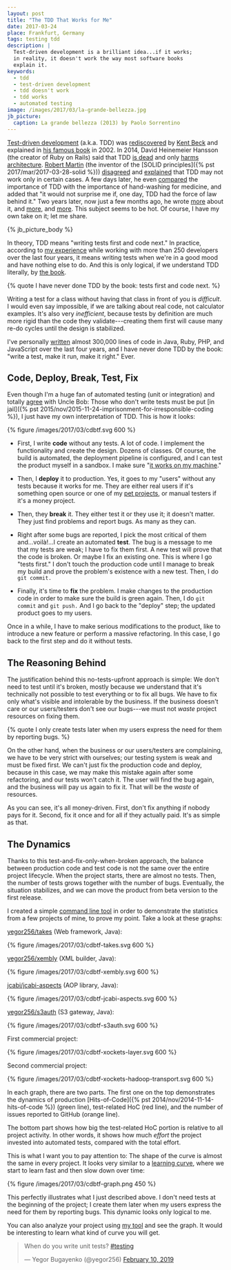 ```yaml
---
layout: post
title: "The TDD That Works for Me"
date: 2017-03-24
place: Frankfurt, Germany
tags: testing tdd
description: |
  Test-driven development is a brilliant idea...if it works;
  in reality, it doesn't work the way most software books
  explain it.
keywords:
  - tdd
  - test-driven development
  - tdd doesn't work
  - tdd works
  - automated testing
image: /images/2017/03/la-grande-bellezza.jpg
jb_picture:
  caption: La grande bellezza (2013) by Paolo Sorrentino
---
```


[Test-driven development](https://en.wikipedia.org/wiki/Test-driven_development) (a.k.a. TDD)
was [rediscovered](https://www.quora.com/Why-does-Kent-Beck-refer-to-the-rediscovery-of-test-driven-development)
by [Kent Beck](https://en.wikipedia.org/wiki/Kent_Beck) and explained in
[his famous book](https://amzn.to/2mTuxCs) in 2002.
In 2014, David Heinemeier Hansson (the creator of Ruby on Rails)
said that TDD [is dead](http://david.heinemeierhansson.com/2014/tdd-is-dead-long-live-testing.html)
and only [harms architecture](http://david.heinemeierhansson.com/2014/test-induced-design-damage.html).
[Robert Martin](https://en.wikipedia.org/wiki/Robert_Cecil_Martin)
(the inventor of the [SOLID principles]({% pst 2017/mar/2017-03-28-solid %}))
[disagreed](https://8thlight.com/blog/uncle-bob/2014/04/25/MonogamousTDD.html)
and
[explained](https://8thlight.com/blog/uncle-bob/2014/04/30/When-tdd-does-not-work.html)
that TDD may not work only in certain cases.
A few days later, he even
[compared](https://8thlight.com/blog/uncle-bob/2014/05/02/ProfessionalismAndTDD.html) the importance of TDD
with the importance of hand-washing for medicine, and added
that "it would not surprise me if, one day, TDD had the force
of law behind it." Two years later, now just a few months ago,
he wrote [more](http://blog.cleancoder.com/uncle-bob/2017/03/03/TDD-Harms-Architecture.html)
about it, and [more](http://blog.cleancoder.com/uncle-bob/2017/03/06/TestingLikeTheTSA.html),
and [more](http://blog.cleancoder.com/uncle-bob/2016/11/10/TDD-Doesnt-work.html).
This subject seems to be hot. Of course, I have my own take on it; let me share.

<!--more-->

{% jb_picture_body %}

In theory, TDD means "writing tests first and code next." In practice,
according to [my experience](https://www.zerocracy.com) while working with
more than 250 developers over the last four years, it means writing tests
when we're in a good mood and have nothing else to do. And this is only logical,
if we understand TDD literally, by
[the book](https://en.wikipedia.org/wiki/Kent_Beck).

{% quote I have never done TDD by the book: tests first and code next. %}

Writing a test for a class without having that class in front of you is
_difficult_. I would even say impossible, if we are talking about real code,
not calculator examples. It's also very _inefficient_, because tests by definition
are much more rigid than the code they validate---creating them first will
cause many re-do cycles until the design is stabilized.

I've personally [written](https://github.com/yegor256) almost 300,000 lines of code in
Java, Ruby, PHP, and JavaScript over the last four years, and I have never
done TDD by the book: "write a test, make it run, make it right." Ever.

## Code, Deploy, Break, Test, Fix

Even though I'm a huge fan of automated testing (unit or integration) and
totally [agree](https://8thlight.com/blog/uncle-bob/2014/05/02/ProfessionalismAndTDD.html)
with Uncle Bob: Those who don't write tests must be put
[in jail]({% pst 2015/nov/2015-11-24-imprisonment-for-irresponsible-coding %}),
I just have my own interpretation of TDD. This is how it looks:

{% figure /images/2017/03/cdbtf.svg 600 %}

  * First, I write **code** without any tests. A lot of code. I implement the
    functionality and create the design. Dozens of classes. Of course, the
    build is automated, the deployment pipeline is configured, and I can
    test the product myself in a sandbox. I make sure
    "[it works on my machine](https://blog.codinghorror.com/the-works-on-my-machine-certification-program/)."

  * Then, I **deploy** it to production. Yes, it goes to my "users" without
    any tests because it works for me. They are either real users if it's something
    open source or one of my [pet projects](/pets.html), or manual testers if
    it's a money project.

  * Then, they **break** it. They either test it or they use it; it doesn't matter.
    They just find problems and report bugs. As many as they can.

  * Right after some bugs are reported, I pick the most critical of them
    and...voilà!...I create an automated **test**. The bug is a message to me that
    my tests are weak; I have to fix them first. A new test will prove that
    the code is broken. Or maybe I fix an existing one. This is where I go
    "tests first." I don't touch the production code until I manage to break
    my build and prove the problem's existence with a new test. Then, I do `git commit.`

  * Finally, it's time to **fix** the problem. I make changes to the production
    code in order to make sure the build is green again. Then, I do `git commit` and
    `git push.` And I go back to the "deploy" step; the updated product goes to my
    users.

Once in a while, I have to make serious modifications to the product, like to
introduce a new feature or perform a massive refactoring. In this case, I go
back to the first step and do it without tests.

## The Reasoning Behind

The justification behind this no-tests-upfront approach is simple: We don't
need to test until it's broken, mostly because we understand that it's
technically not possible to test everything or to fix all bugs. We have
to fix only what's visible and intolerable by the business. If the business
doesn't care or our users/testers don't see our bugs---we must not
_waste_ project resources on fixing them.

{% quote I only create tests later when my users express the need for them by reporting bugs. %}

On the other hand, when the business or our users/testers are complaining,
we have to be very strict with ourselves; our testing system is weak and
must be fixed first. We can't just fix the production code and deploy,
because in this case, we may make this mistake again after some refactoring,
and our tests won't catch it. The user will find the bug again, and the
business will pay us again to fix it. That will be the _waste_ of resources.

As you can see, it's all money-driven. First, don't fix anything if nobody pays for it.
Second, fix it once and for all if they actually paid. It's as simple as that.

## The Dynamics

Thanks to this test-and-fix-only-when-broken approach, the balance between production
code and test code is not the same over the entire project lifecycle. When the
project starts, there are almost no tests. Then, the number of tests
grows together with the number of bugs. Eventually, the situation stabilizes,
and we can move the product from beta version to the first release.

I created a simple [command line tool](https://github.com/yegor256/tdx)
in order to demonstrate the statistics from a few projects of mine,
to prove my point. Take a look at these graphs:

[yegor256/takes](https://github.com/yegor256/takes) (Web framework, Java):

{% figure /images/2017/03/cdbtf-takes.svg 600 %}

[yegor256/xembly](https://github.com/yegor256/xembly) (XML builder, Java):

{% figure /images/2017/03/cdbtf-xembly.svg 600 %}

[jcabi/jcabi-aspects](https://github.com/jcabi/jcabi-aspects) (AOP library, Java):

{% figure /images/2017/03/cdbtf-jcabi-aspects.svg 600 %}

[yegor256/s3auth](https://github.com/yegor256/s3auth) (S3 gateway, Java):

{% figure /images/2017/03/cdbtf-s3auth.svg 600 %}

First commercial project:

{% figure /images/2017/03/cdbtf-xockets-layer.svg 600 %}

Second commercial project:

{% figure /images/2017/03/cdbtf-xockets-hadoop-transport.svg 600 %}

In each graph, there are two parts. The first one on the top demonstrates
the dynamics of production
[Hits-of-Code]({% pst 2014/nov/2014-11-14-hits-of-code %}) (green line),
test-related HoC (red line), and the number of issues reported to GitHub (orange line).

The bottom part shows how big the test-related HoC portion is
relative to all project activity. In other words, it shows how much
_effort_ the project invested into automated tests, compared with the
total effort.

This is what I want you to pay attention to:
The shape of the curve is almost the same in every project. It looks
very similar to a [learning curve](https://en.wikipedia.org/wiki/Learning_curve),
where we start to learn fast and then slow down over time:

{% figure /images/2017/03/cdbtf-graph.png 450 %}

This perfectly illustrates what I just described above. I don't need tests
at the beginning of the project; I create them later when
my users express the need for them by reporting bugs.
This dynamic looks only logical to me.

You can also analyze your project using
[my tool](https://github.com/yegor256/tdx) and see the graph. It would be
interesting to learn what kind of curve you will get.

<blockquote class="twitter-tweet" data-lang="en"><p lang="en" dir="ltr">When do you write unit tests? <a href="https://twitter.com/hashtag/testing?src=hash&amp;ref_src=twsrc%5Etfw">#testing</a></p>&mdash; Yegor Bugayenko (@yegor256) <a href="https://twitter.com/yegor256/status/1094483307130060803?ref_src=twsrc%5Etfw">February 10, 2019</a></blockquote>
<script async src="https://platform.twitter.com/widgets.js" charset="utf-8"></script>
